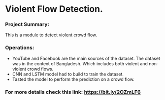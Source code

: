 # Violent Flow Detection.

### Project Summary:
This is a module to detect violent crowd flow.

### Operations:
- YouTube and Facebook are the main sources of the dataset. The dataset was in the context of Bangladesh. Which includes both violent and non-violent crowd flows.
- CNN and LSTM model had to build to train the dataset.
- Tasted the model to perform the prediction on a crowd flow.

### For more details check this link: https://bit.ly/2OZmLF6
